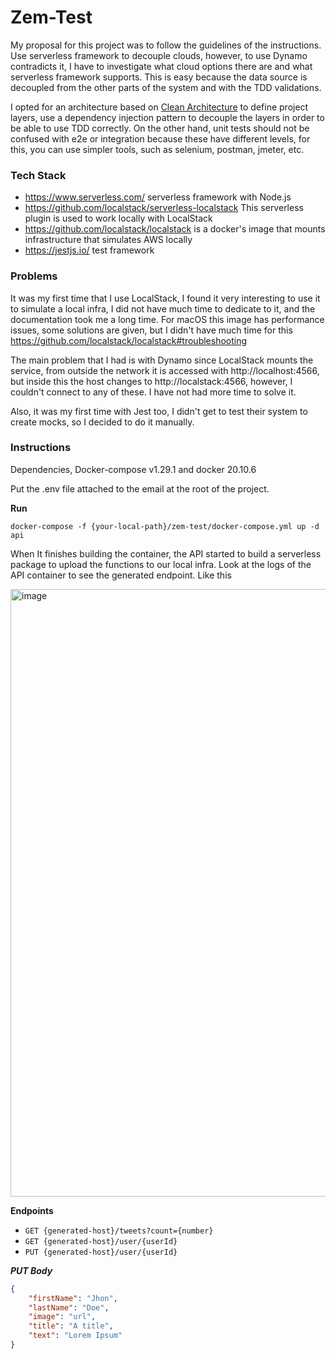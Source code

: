 # Zem-Test
My proposal for this project was to follow the guidelines of the instructions.
Use serverless framework to decouple clouds, however, to use Dynamo contradicts it,
I have to investigate what cloud options there are and what serverless framework supports.
This is easy because the data source is decoupled from the other parts of the system and with the TDD validations.

I opted for an architecture based on [Clean Architecture](https://blog.cleancoder.com/uncle-bob/2012/08/13/the-clean-architecture.html) 
to define project layers, use a dependency injection pattern to decouple the layers in order to be able to use TDD correctly. 
On the other hand, unit tests should not be confused with e2e or integration because these have different levels, for this, 
you can use simpler tools, such as selenium, postman, jmeter, etc.

### Tech Stack
- https://www.serverless.com/ serverless framework with Node.js
- https://github.com/localstack/serverless-localstack This serverless plugin is used to work locally with LocalStack
- https://github.com/localstack/localstack is a docker's image that mounts infrastructure that simulates AWS locally
- https://jestjs.io/ test framework

### Problems
It was my first time that I use LocalStack, I found it very interesting to use it to simulate a local infra, 
I did not have much time to dedicate to it, and the documentation took me a long time. 
For macOS this image has performance issues, some solutions are given, but 
I didn't have much time for this https://github.com/localstack/localstack#troubleshooting

The main problem that I had is with Dynamo since LocalStack mounts the service, 
from outside the network it is accessed with http://localhost:4566, 
but inside this the host changes to http://localstack:4566, however, 
I couldn't connect to any of these. I have not had more time to solve it.

Also, it was my first time with Jest too, I didn't get to test their system to create mocks, 
so I decided to do it manually.

### Instructions
Dependencies, Docker-compose v1.29.1 and docker 20.10.6 

Put the .env file attached to the email at the root of the project.

**Run**
```shell
docker-compose -f {your-local-path}/zem-test/docker-compose.yml up -d api
```
When It finishes building the container, the API started to build a serverless package to upload the functions to our local infra. 
Look at the logs of the API container to see the generated endpoint. Like this

<img width="972" alt="image" src="https://user-images.githubusercontent.com/1644662/117586398-83c63c80-b0dd-11eb-8a3c-ba748f9e35f3.png">

**Endpoints**

- `GET {generated-host}/tweets?count={number}`
- `GET {generated-host}/user/{userId}`
- `PUT {generated-host}/user/{userId}`

***PUT Body***
```json
{
    "firstName": "Jhon",
    "lastName": "Doe",
    "image": "url",
    "title": "A title",
    "text": "Lorem Ipsum"
}
```
